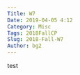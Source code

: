 ```yaml
---
Title: W7
Date: 2019-04-05 4:12
Category: Misc
Tags: 2018FallCP
Slug: 2018-Fall-W7
Author: bg2
---
```




<!-- PELICAN_END_SUMMARY -->

test

